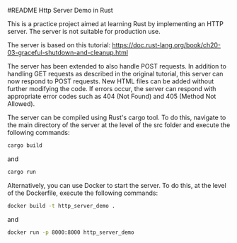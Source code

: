 #README Http Server Demo in Rust

This is a practice project aimed at learning Rust by implementing an HTTP server. The server is not suitable for production use.

The server is based on this tutorial: https://doc.rust-lang.org/book/ch20-03-graceful-shutdown-and-cleanup.html

The server has been extended to also handle POST requests. In addition to handling GET requests as described in the original tutorial, this server can now respond to POST requests. New HTML files can be added without further modifying the code. If errors occur, the server can respond with appropriate error codes such as 404 (Not Found) and 405 (Method Not Allowed).

The server can be compiled using Rust's cargo tool. To do this, navigate to the main directory of the server at the level of the src folder and execute the following commands:

```bash
cargo build
```


and

```bash
cargo run
```


Alternatively, you can use Docker to start the server. To do this, at the level of the Dockerfile, execute the following commands:

```bash
docker build -t http_server_demo .
```


and

```bash
docker run -p 8000:8000 http_server_demo
```

